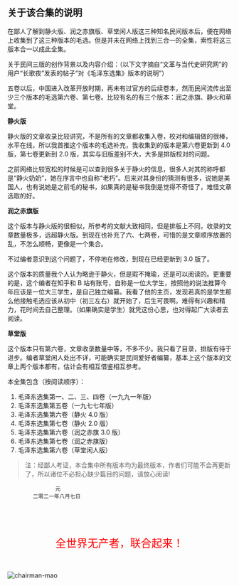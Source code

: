 ## 关于该合集的说明

在鄙人了解到静火版、润之赤旗版、草堂闲人版这三种知名民间版本后，便在网络上收集到了这三种版本的毛选。但是并未在网络上找到三合一的全集，索性将这三版本合一以成此全集。

关于民间三版的创作背景以及内容介绍：（以下文字摘自“文革与当代史研究网”的用户“长歌夜”发表的帖子“对《毛泽东选集》版本的说明”）

五卷以后，中国进入改革开放时期，再未有过官方的后续卷本，然而民间流传出至少三个版本的毛选第六卷、第七卷。比较有名的有三个版本：润之赤旗、静火和草堂。

**静火版**

静火版的文章收录比较讲究，不是所有的文章都收集入卷，校对和编辑做的很棒，水平在线，所以我首推这个版本的毛选补充，我收集到的版本是第六卷更新到 4.0 版，第七卷更新到 2.0 版，其实与旧版差别不大，大多是排版校对的问题。

之前网络比较宽松的时候是可以查到很多关于静火的信息，很多人对其的称呼都是“静火奶奶”，她在序言中也自称“老朽”。后来对其身份的猜测有很多，说她是美国人，也有说她是之前毛的秘书，如果真的是秘书我倒是觉得不奇怪了，难怪文章选取的好。

**润之赤旗版**

这个版本与静火版的很相似，所参考的文献大致相同，但是排版上不同，收录的文章数量极多，远超静火版。到现在也补充了六、七两卷，可惜的是文章顺序放置的乱，不怎么顺畅，更像是一个集合。

不过编者意识到这个问题了，不停地在修改，到现在已经更新到 3.0 版了。

这个版本的质量我个人认为略逊于静火，但是瑕不掩瑜，还是可以阅读的。更重要的是，这个编者在知乎和 B 站有账号，自称是一位大学生，按照他的说法推算今年应该是一位大三学生，是自己独立编纂。我看了他的主页，发现若真的是学生那么他接触毛选应该从初中（初三左右）就开始了，后生可畏啊。难得有兴趣和精力，花时间去自己整理。（如果确实是学生）就凭这份心思，也对得起广大读者去阅读。

**草堂版**

这个版本只有第六卷，文章收录数量中等，不多不少。我只看了目录，排版有待于进步。编者草堂闲人处出不详，可能确实是民间爱好者编纂，基本上这个版本的文章上两个版本都有，估计会有相互借鉴相互参考。

本全集包含（按阅读顺序）：

1. 毛泽东选集第一、二、三、四卷（一九九一年版）
1. 毛泽东选集第五卷（一九七七年版）
1. 毛泽东选集第六卷（静火 4.0 版）
1. 毛泽东选集第七卷（静火 2.0 版）
1. 毛泽东选集第六卷（润之赤旗 3.0 版）
1. 毛泽东选集第七卷（润之赤旗版）
1. 毛泽东选集第六卷（草堂闲人版）

> 注：经鄙人考证，本合集中所有版本均为最终版本，作者们可能不会再更新了，所以诸位不必担心缺少篇目的问题，请放心阅读!


                   元
            二零二一年八月七日


<br/><br/><br/>

<center style="font-size:x-large;color:red;">全世界无产者，联合起来！</center>
<br/><br/>

![chairman-mao](./css/chairman-mao.jpg "毛泽东")
